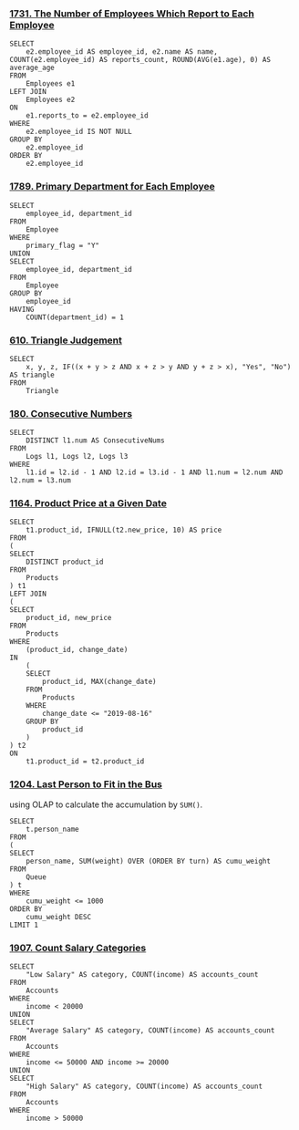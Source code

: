 ### [1731. The Number of Employees Which Report to Each Employee](https://leetcode.cn/problems/the-number-of-employees-which-report-to-each-employee/)

```mysql
SELECT
    e2.employee_id AS employee_id, e2.name AS name, COUNT(e2.employee_id) AS reports_count, ROUND(AVG(e1.age), 0) AS average_age
FROM 
    Employees e1
LEFT JOIN
    Employees e2
ON
    e1.reports_to = e2.employee_id
WHERE
    e2.employee_id IS NOT NULL
GROUP BY
    e2.employee_id
ORDER BY
    e2.employee_id
```

### [1789. Primary Department for Each Employee](https://leetcode.cn/problems/primary-department-for-each-employee/)

```mysql
SELECT
    employee_id, department_id
FROM 
    Employee 
WHERE
    primary_flag = "Y"
UNION
SELECT
    employee_id, department_id
FROM    
    Employee
GROUP BY
    employee_id
HAVING
    COUNT(department_id) = 1
```

### [610. Triangle Judgement](https://leetcode.cn/problems/triangle-judgement/)

```mysql
SELECT
    x, y, z, IF((x + y > z AND x + z > y AND y + z > x), "Yes", "No") AS triangle
FROM
    Triangle
```

### [180. Consecutive Numbers](https://leetcode.cn/problems/consecutive-numbers/)

```mysql
SELECT
    DISTINCT l1.num AS ConsecutiveNums
FROM
    Logs l1, Logs l2, Logs l3
WHERE
    l1.id = l2.id - 1 AND l2.id = l3.id - 1 AND l1.num = l2.num AND l2.num = l3.num
```

### [1164. Product Price at a Given Date](https://leetcode.cn/problems/product-price-at-a-given-date/)

```mysql
SELECT
    t1.product_id, IFNULL(t2.new_price, 10) AS price
FROM
(
SELECT
    DISTINCT product_id
FROM
    Products
) t1
LEFT JOIN
(
SELECT
    product_id, new_price
FROM
    Products
WHERE
    (product_id, change_date)
IN 
    (
    SELECT
        product_id, MAX(change_date)
    FROM
        Products
    WHERE
        change_date <= "2019-08-16"
    GROUP BY
        product_id
    )
) t2
ON
    t1.product_id = t2.product_id
```

### [1204. Last Person to Fit in the Bus](https://leetcode.cn/problems/last-person-to-fit-in-the-bus/)

using OLAP to calculate the accumulation by `SUM()`.

```mysql
SELECT
    t.person_name
FROM
(
SELECT
    person_name, SUM(weight) OVER (ORDER BY turn) AS cumu_weight
FROM
    Queue
) t
WHERE
    cumu_weight <= 1000
ORDER BY
    cumu_weight DESC
LIMIT 1
```

### [1907. Count Salary Categories](https://leetcode.cn/problems/count-salary-categories/)

```mysql
SELECT 
    "Low Salary" AS category, COUNT(income) AS accounts_count
FROM 
    Accounts
WHERE 
    income < 20000
UNION
SELECT 
    "Average Salary" AS category, COUNT(income) AS accounts_count
FROM 
    Accounts
WHERE 
    income <= 50000 AND income >= 20000
UNION
SELECT 
    "High Salary" AS category, COUNT(income) AS accounts_count
FROM 
    Accounts
WHERE 
    income > 50000
```

